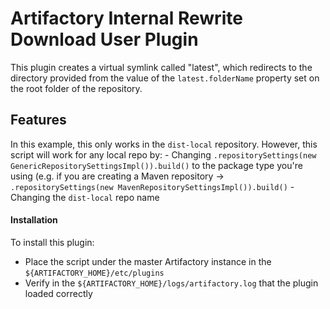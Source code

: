 Artifactory Internal Rewrite Download User Plugin
=================================================

This plugin creates a virtual symlink called "latest", which redirects to the
directory provided from the value of the `latest.folderName` property set on the
root folder of the repository. 

## Features
In this example, this only works in the `dist-local` repository. However, this script will work for any local repo by:
	- Changing `.repositorySettings(new GenericRepositorySettingsImpl()).build()` to the package type you're using (e.g. if you are creating a Maven repository -> `.repositorySettings(new MavenRepositorySettingsImpl()).build()`
	- Changing the `dist-local` repo name 

#### Installation
To install this plugin:
  - Place the script under the master Artifactory instance in the
  `${ARTIFACTORY_HOME}/etc/plugins`
  - Verify in the `${ARTIFACTORY_HOME}/logs/artifactory.log` that the
  plugin loaded correctly

